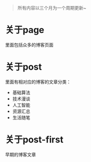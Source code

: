 > 所有内容以三个月为一个周期更新~

# 关于page

里面包括众多的博客页面

# 关于post

里面有相对应的博客的文章分类：

- 基础算法
- 技术漫谈
- 人工智能
- 资源汇总
- 生活随笔

# 关于post-first

早期的博客文章
